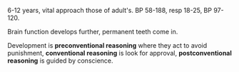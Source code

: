 6-12 years, vital approach those of adult's.
BP 58-188, resp 18-25, BP 97-120.

Brain function develops further, permanent teeth come in.

Development is **preconventional reasoning** where they act to avoid punishment, **conventional reasoning** is look for approval, **postconventional reasoning** is guided by conscience.